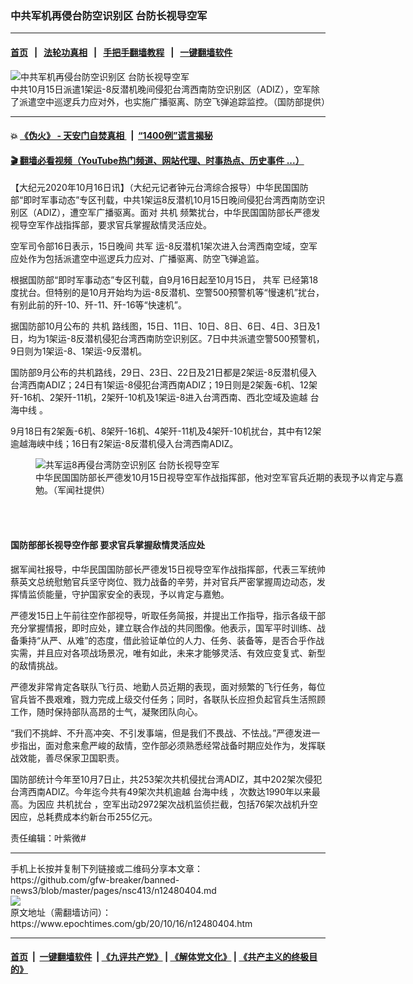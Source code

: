 ### 中共军机再侵台防空识别区 台防长视导空军
------------------------

#### [首页](https://github.com/gfw-breaker/banned-news3/blob/master/README.md) &nbsp;&nbsp;|&nbsp;&nbsp; [法轮功真相](https://github.com/begood0513/basic/blob/master/README.md)  &nbsp;&nbsp;|&nbsp;&nbsp; [手把手翻墙教程](https://github.com/gfw-breaker/guides/wiki)  &nbsp;&nbsp;|&nbsp;&nbsp; [一键翻墙软件](https://github.com/gfw-breaker/nogfw/blob/master/README.md)  



<div><img alt="中共军机再侵台防空识别区 台防长视导空军" class="attachment-djy_600_400 size-djy_600_400 wp-post-image" src="https://i.epochtimes.com/assets/uploads/2020/10/2010160354072378-600x400.jpg"/>
<div class="caption">
 中共10月15日派遣1架运-8反潜机晚间侵犯台湾西南防空识别区（ADIZ），空军除了派遣空中巡逻兵力应对外，也实施广播驱离、防空飞弹追踪监控。（国防部提供）
</div></div><hr/>

#### 💥 [《伪火》 - 天安门自焚真相 ](http://158.247.195.190:10000/videos/blog/weihuo.html)&nbsp; |&nbsp; [“1400例”谎言揭秘  ](http://158.247.195.190:10000/videos/blog/jiexi1400.html)

#### [ 🎬  翻墙必看视频（YouTube热门频道、网站代理、时事热点、历史事件 ...）](https://github.com/gfw-breaker/links/blob/master/banned.md)

<div><p>
 【大纪元2020年10月16日讯】（大纪元记者钟元台湾综合报导）中华民国国防部“即时军事动态”专区刊载，中共1架运8反潜机10月15日晚间侵犯台湾西南防空识别区（ADIZ），遭空军广播驱离。面对
 <ok href="https://www.epochtimes.com/gb/tag/%E5%85%B1%E6%9C%BA.html">
  共机
 </ok>
 频繁扰台，中华民国国防部长严德发视导空军作战指挥部，要求官兵掌握敌情灵活应处。
</p>
<p>
 空军司令部16日表示，15日晚间
 <ok href="https://www.epochtimes.com/gb/tag/%E5%85%B1%E5%86%9B.html">
  共军
 </ok>
 运-8反潜机1架次进入台湾西南空域，空军应处作为包括派遣空中巡逻兵力应对、广播驱离、防空飞弹追监。
</p>
<p>
 根据国防部“即时军事动态”专区刊载，自9月16日起至10月15日，
 <ok href="https://www.epochtimes.com/gb/tag/%E5%85%B1%E5%86%9B.html">
  共军
 </ok>
 已经第18度扰台。但特别的是10月开始均为运-8反潜机、空警500预警机等“慢速机”扰台，有别此前的歼-10、歼-11、歼-16等“快速机”。
</p>
<p>
 据国防部10月公布的
 <ok href="https://www.epochtimes.com/gb/tag/%E5%85%B1%E6%9C%BA.html">
  共机
 </ok>
 路线图，15日、11日、10日、8日、6日、4日、3日及1日，均为1架运-8反潜机侵犯台湾西南防空识别区。7日中共派遣空警500预警机，9日则为1架运-8、1架运-9反潜机。
</p>
<p>
 国防部9月公布的共机路线，29日、23日、22日及21日都是2架运-8反潜机侵入台湾西南ADIZ；24日有1架运-8侵犯台湾西南ADIZ；19日则是2架轰-6机、12架歼-16机、2架歼-11机，2架歼-10机及1架运-8进入台湾西南、西北空域及逾越
 <ok href="https://www.epochtimes.com/gb/tag/%E5%8F%B0%E6%B5%B7%E4%B8%AD%E7%BA%BF.html">
  台海中线
 </ok>
 。
</p>
<p>
 9月18日有2架轰-6机、8架歼-16机、4架歼-11机及4架歼-10机扰台，其中有12架逾越海峡中线；16日有2架运-8反潜机侵入台湾西南ADIZ。
</p>
<figure class="wp-caption aligncenter" id="attachment_12480465" style="width: 600px">
 <ok href="https://i.epochtimes.com/assets/uploads/2020/10/2010160353572378.jpg">
  <img alt="共军运8再侵台湾防空识别区 台防长视导空军" class="size-large wp-image-12480465" src="https://i.epochtimes.com/assets/uploads/2020/10/2010160353572378-600x400.jpg" title="共军运8再侵台湾防空识别区 台防长视导空军"/>
 </ok>
 <br/><figcaption class="wp-caption-text">
  中华民国国防部长严德发10月15日视导空军作战指挥部，他对空军官兵近期的表现予以肯定与嘉勉。（军闻社提供）
 </figcaption><br/>
</figure><br/>
<h4>
 国防部部长视导空作部 要求官兵掌握敌情灵活应处
</h4>
<p>
 据军闻社报导，中华民国国防部长严德发15日视导空军作战指挥部，代表三军统帅蔡英文总统慰勉官兵坚守岗位、戮力战备的辛劳，并对官兵严密掌握周边动态，发挥情监侦能量，守护国家安全的表现，予以肯定与嘉勉。
</p>
<p>
 严德发15日上午前往空作部视导，听取任务简报，并提出工作指导，指示各级干部充分掌握情报，即时应处，建立联合作战的共同图像。他表示，国军平时训练、战备秉持“从严、从难”的态度，借此验证单位的人力、任务、装备等，是否合乎作战实需，并且应对各项战场景况，唯有如此，未来才能够灵活、有效应变复式、新型的敌情挑战。
</p>
<p>
 严德发非常肯定各联队飞行员、地勤人员近期的表现，面对频繁的飞行任务，每位官兵皆不畏艰难，戮力完成上级交付任务；同时，各联队长应担负起官兵生活照顾工作，随时保持部队高昂的士气，凝聚团队向心。
</p>
<p>
 “我们不挑衅、不升高冲突、不引发事端，但是我们不畏战、不怯战。”严德发进一步指出，面对愈来愈严峻的敌情，空作部必须熟悉经常战备时期应处作为，发挥联战效能，善尽保家卫国职责。
</p>
<p>
 国防部统计今年至10月7日止，共253架次共机侵扰台湾ADIZ，其中202架次侵犯台湾西南ADIZ。今年迄今共有49架次共机逾越
 <ok href="https://www.epochtimes.com/gb/tag/%E5%8F%B0%E6%B5%B7%E4%B8%AD%E7%BA%BF.html">
  台海中线
 </ok>
 ，次数达1990年以来最高。为因应
 <ok href="https://www.epochtimes.com/gb/tag/%E5%85%B1%E6%9C%BA%E6%89%B0%E5%8F%B0.html">
  共机扰台
 </ok>
 ，空军出动2972架次战机监侦拦截，包括76架次战机升空因应，总耗费成本约新台币255亿元。
</p>
<p>
 责任编辑：叶紫微#
</p>
</div>
<hr/>
手机上长按并复制下列链接或二维码分享本文章：<br/>
https://github.com/gfw-breaker/banned-news3/blob/master/pages/nsc413/n12480404.md <br/>
<a href='https://github.com/gfw-breaker/banned-news3/blob/master/pages/nsc413/n12480404.md'><img src='https://github.com/gfw-breaker/banned-news3/blob/master/pages/nsc413/n12480404.md.png'/></a> <br/>
原文地址（需翻墙访问）：https://www.epochtimes.com/gb/20/10/16/n12480404.htm


------------------------
#### [首页](https://github.com/gfw-breaker/banned-news3/blob/master/README.md) &nbsp;|&nbsp; [一键翻墙软件](https://github.com/gfw-breaker/nogfw/blob/master/README.md) &nbsp;| [《九评共产党》](https://github.com/gfw-breaker/9ping.md/blob/master/README.md#九评之一评共产党是什么) | [《解体党文化》](https://github.com/gfw-breaker/jtdwh.md/blob/master/README.md) | [《共产主义的终极目的》](https://github.com/gfw-breaker/gczydzjmd.md/blob/master/README.md)


<img src='http://gfw-breaker.win/banned-news3/pages/nsc413/n12480404.md' width='0px' height='0px'/>